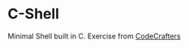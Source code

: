 # C-Shell
Minimal Shell built in C.
Exercise from [CodeCrafters]([url](https://app.codecrafters.io/courses/shell/extension-completed/navigation))

